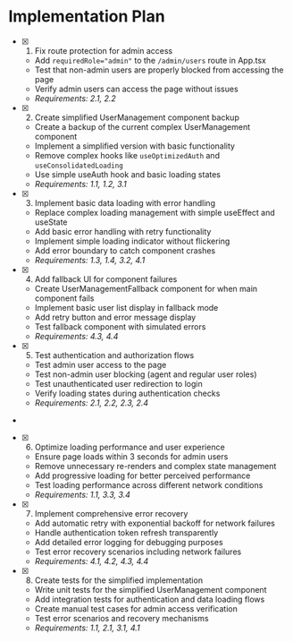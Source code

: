 # Implementation Plan

- [x] 1. Fix route protection for admin access





  - Add `requiredRole="admin"` to the `/admin/users` route in App.tsx
  - Test that non-admin users are properly blocked from accessing the page
  - Verify admin users can access the page without issues
  - _Requirements: 2.1, 2.2_

- [x] 2. Create simplified UserManagement component backup



  - Create a backup of the current complex UserManagement component
  - Implement a simplified version with basic functionality
  - Remove complex hooks like `useOptimizedAuth` and `useConsolidatedLoading`
  - Use simple useAuth hook and basic loading states
  - _Requirements: 1.1, 1.2, 3.1_

- [x] 3. Implement basic data loading with error handling





  - Replace complex loading management with simple useEffect and useState
  - Add basic error handling with retry functionality
  - Implement simple loading indicator without flickering
  - Add error boundary to catch component crashes
  - _Requirements: 1.3, 1.4, 3.2, 4.1_

- [x] 4. Add fallback UI for component failures





  - Create UserManagementFallback component for when main component fails
  - Implement basic user list display in fallback mode
  - Add retry button and error message display
  - Test fallback component with simulated errors
  - _Requirements: 4.3, 4.4_

- [x] 5. Test authentication and authorization flows





  - Test admin user access to the page
  - Test non-admin user blocking (agent and regular user roles)
  - Test unauthenticated user redirection to login
  - Verify loading states during authentication checks
  - _Requirements: 2.1, 2.2, 2.3, 2.4_
-

- [x] 6. Optimize loading performance and user experience




  - Ensure page loads within 3 seconds for admin users
  - Remove unnecessary re-renders and complex state management
  - Add progressive loading for better perceived performance
  - Test loading performance across different network conditions
  - _Requirements: 1.1, 3.3, 3.4_

- [x] 7. Implement comprehensive error recovery





  - Add automatic retry with exponential backoff for network failures
  - Handle authentication token refresh transparently
  - Add detailed error logging for debugging purposes
  - Test error recovery scenarios including network failures
  - _Requirements: 4.1, 4.2, 4.3, 4.4_

- [x] 8. Create tests for the simplified implementation









  - Write unit tests for the simplified UserManagement component
  - Add integration tests for authentication and data loading flows
  - Create manual test cases for admin access verification
  - Test error scenarios and recovery mechanisms
  - _Requirements: 1.1, 2.1, 3.1, 4.1_